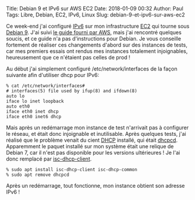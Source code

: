 Title: Debian 9 et IPv6 sur AWS EC2
Date: 2018-01-09 00:32
Author: Paul
Tags: Libre, Debian, EC2, IPv6, Linux
Slug: debian-9-et-ipv6-sur-aws-ec2

Ce week-end j'ai configuré [IPv6](https://fr.wikipedia.org/wiki/IPv6)
sur mon infrastructure [EC2](https://aws.amazon.com/ec2/) qui tourne
sous [Debian 9](https://wiki.debian.org/fr/DebianStretch). J'ai suivi
[le guide fourni par
AWS](https://docs.aws.amazon.com/AmazonVPC/latest/UserGuide/vpc-migrate-ipv6.html),
mais j'ai rencontré quelques soucis, et ce guide n'a pas d'instructions
pour Debian. Je vous conseille fortement de réaliser ces changements
d'abord sur des instances de tests, car mes premiers essais ont rendus
mes instances totalement injoignables, heureusement que ce n'étaient pas
celles de prod !

Au début j'ai simplement configuré /etc/network/interfaces de la façon
suivante afin d'utiliser dhcp pour IPv6:

    % cat /etc/network/interfaces# 
    # interfaces(5) file used by ifup(8) and ifdown(8)
    auto lo
    iface lo inet loopback
    auto eth0
    iface eth0 inet dhcp
    iface eth0 inet6 dhcp

Mais après un redémarrage mon instance de test n'arrivait pas à
configurer le réseau, et était donc injoignable et inutilisable. Après
quelques tests, j'ai réalisé que le problème venait du cient
[DHCP](https://fr.wikipedia.org/wiki/Dynamic_Host_Configuration_Protocol)
installé, qui était [dhcpcd](https://packages.debian.org/wheezy/dhcpcd).
Apparemment le paquet installé sur mon système était une relique de
Debian 7, car il n'est pas disponible pour les versions ultérieures ! Je
l'ai donc remplacé par
[isc-dhcp-client](https://packages.debian.org/stretch/isc-dhcp-client).

    % sudo apt install isc-dhcp-client isc-dhcp-common
    % sudo apt remove dhcpcd

Après un redémarrage, tout fonctionne, mon instance obtient son adresse
IPv6 !


